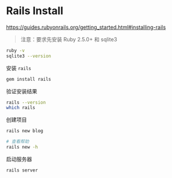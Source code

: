 # Rails Install

<https://guides.rubyonrails.org/getting_started.html#installing-rails>

> 注意：要求先安装 Ruby 2.5.0+ 和 sqlite3

```bash
ruby -v
sqlite3 --version
```

安装 `rails`

```bash
gem install rails
```

验证安装结果

```bash
rails --version
which rails
```

创建项目

```bash
rails new blog

# 查看帮助
rails new -h
```

启动服务器

```bash
rails server
```
